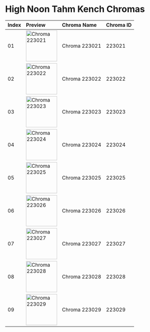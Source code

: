 # High Noon Tahm Kench Chromas

| Index | Preview | Chroma Name | Chroma ID |
|:---|:---|:---|:---|
| 01 | <img src='https://raw.communitydragon.org/latest/plugins/rcp-be-lol-game-data/global/default/v1/champion-chroma-images/223/223021.png' alt='Chroma 223021' width='100'> | Chroma 223021 | 223021 |
| 02 | <img src='https://raw.communitydragon.org/latest/plugins/rcp-be-lol-game-data/global/default/v1/champion-chroma-images/223/223022.png' alt='Chroma 223022' width='100'> | Chroma 223022 | 223022 |
| 03 | <img src='https://raw.communitydragon.org/latest/plugins/rcp-be-lol-game-data/global/default/v1/champion-chroma-images/223/223023.png' alt='Chroma 223023' width='100'> | Chroma 223023 | 223023 |
| 04 | <img src='https://raw.communitydragon.org/latest/plugins/rcp-be-lol-game-data/global/default/v1/champion-chroma-images/223/223024.png' alt='Chroma 223024' width='100'> | Chroma 223024 | 223024 |
| 05 | <img src='https://raw.communitydragon.org/latest/plugins/rcp-be-lol-game-data/global/default/v1/champion-chroma-images/223/223025.png' alt='Chroma 223025' width='100'> | Chroma 223025 | 223025 |
| 06 | <img src='https://raw.communitydragon.org/latest/plugins/rcp-be-lol-game-data/global/default/v1/champion-chroma-images/223/223026.png' alt='Chroma 223026' width='100'> | Chroma 223026 | 223026 |
| 07 | <img src='https://raw.communitydragon.org/latest/plugins/rcp-be-lol-game-data/global/default/v1/champion-chroma-images/223/223027.png' alt='Chroma 223027' width='100'> | Chroma 223027 | 223027 |
| 08 | <img src='https://raw.communitydragon.org/latest/plugins/rcp-be-lol-game-data/global/default/v1/champion-chroma-images/223/223028.png' alt='Chroma 223028' width='100'> | Chroma 223028 | 223028 |
| 09 | <img src='https://raw.communitydragon.org/latest/plugins/rcp-be-lol-game-data/global/default/v1/champion-chroma-images/223/223029.png' alt='Chroma 223029' width='100'> | Chroma 223029 | 223029 |
